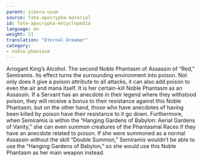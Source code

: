 ```yaml
---
parent: sikera-usum
source: fate-apocrypha-material
id: fate-apocrypha-encyclopedia
language: en
weight: 51
translation: "Eternal Dreamer"
category:
- noble-phantasm
---
```


Arrogant King’s Alcohol. The second Noble Phantasm of Assassin of “Red,” Semiramis. Its effect turns the surrounding environment into poison. Not only does it give a poison attribute to all attacks, it can also add poison to even the air and mana itself. It is her certain-kill Noble Phantasm as an Assassin. If a Servant has an anecdote in their legend where they withstood poison, they will receive a bonus to their resistance against this Noble Phantasm, but on the other hand, those who have anecdotes of having been killed by poison have their resistance to it go down.
Furthermore, when Semiramis is within the “Hanging Gardens of Babylon: Aerial Gardens of Vanity,” she can even summon creatures of the Phantasmal Races if they have an anecdote related to poison.
If she were summoned as a normal Assassin without the skill “Double Summon,” Semiramis wouldn’t be able to use the “Hanging Gardens of Babylon,” so she would use this Noble Phantasm as her main weapon instead.
